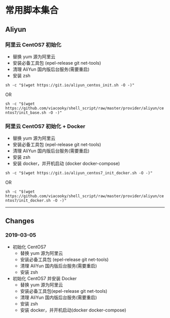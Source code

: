 # 常用脚本集合

## Aliyun

### 阿里云 CentOS7 初始化

- 替换 yum 源为阿里云
- 安装必备工具包 (epel-release git net-tools)
- 清理 AliYun 国内版后台服务(需要重启)
- 安装 zsh

`sh -c "$(wget https://git.io/aliyun_centos_init.sh -O -)"`

OR

`sh -c "$(wget https://github.com/viacooky/shell_script/raw/master/provider/aliyun/centos7/init_base.sh -O -)"`

### 阿里云 CentOS7 初始化 + Docker

- 替换 yum 源为阿里云
- 安装必备工具包 (epel-release git net-tools)
- 清理 AliYun 国内版后台服务(需要重启)
- 安装 zsh
- 安装 docker，并开机启动 (docker docker-compose)

`sh -c "$(wget https://git.io/aliyun_centos7_init_docker.sh -O -)"`

OR

`sh -c "$(wget https://github.com/viacooky/shell_script/raw/master/provider/aliyun/centos7/init_docker.sh -O -)"`

---

## Changes

### 2019-03-05

- 初始化 CentOS7
  - 替换 yum 源为阿里云
  - 安装必备工具包 (epel-release git net-tools)
  - 清理 AliYun 国内版后台服务(需要重启)
  - 安装 zsh
- 初始化 CentOS7 并安装 Docker
  - 替换 yum 源为阿里云
  - 安装必备工具包(epel-release git net-tools)
  - 清理 AliYun 国内版后台服务(需要重启)
  - 安装 zsh
  - 安装 docker，并开机启动(docker docker-compose)
